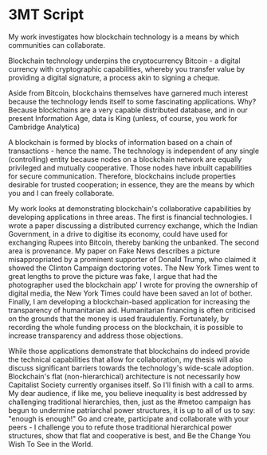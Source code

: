 # 3MT Script

My work investigates how blockchain technology is a means by which communities can collaborate.

Blockchain technology underpins the cryptocurrency Bitcoin - a digital currency with cryptographic capabilities, whereby you transfer value by providing a digital signature, a process akin to signing a cheque.

Aside from Bitcoin, blockchains themselves have garnered much interest because the technology lends itself to some fascinating applications. Why? Because blockchains are a very capable distributed database, and in our present Information Age, data is King (unless, of course, you work for Cambridge Analytica)

A blockchain is formed by blocks of information based on a chain of transactions - hence the name. The technology is independent of any single (controlling) entity because nodes on a blockchain network are equally privileged and mutually cooperative. Those nodes have inbuilt capabilities for secure communication. Therefore, blockchains include properties desirable for trusted cooperation; in essence, they are the means by which you and I can freely collaborate.

My work looks at demonstrating blockchain's collaborative capabilities by developing applications in three areas. The first is financial technologies. I wrote a paper discussing a distributed currency exchange, which the Indian Government, in a drive to digitise its economy, could have used for exchanging Rupees into Bitcoin, thereby banking the unbanked. The second area is provenance. My paper on Fake News describes a picture misappropriated by a prominent supporter of Donald Trump, who claimed it showed the Clinton Campaign doctoring votes. The New York Times went to great lengths to prove the picture was fake, I argue that had the photographer used the blockchain app' I wrote for proving the ownership of digital media, the New York Times could have been saved an lot of bother. Finally, I am developing a blockchain-based application for increasing the transparency of humanitarian aid. Humanitarian financing is often criticised on the grounds that the money is used fraudulently. Fortunately, by recording the whole funding process on the blockchain, it is possible to increase transparency and address those objections.

While those applications demonstrate that blockchains do indeed provide the technical capabilities that allow for collaboration, my thesis will also discuss significant barriers towards the technology's wide-scale adoption. Blockchain's flat (non-hierarchical) architecture is not necessarily how Capitalist Society currently organises itself. So I'll finish with a call to arms. My dear audience, if like me, you believe inequality is best addressed by challenging traditional hierarchies, then, just as the #metoo campaign has begun to undermine patriarchal power structures, it is up to all of us to say: "enough is enough!" Go and create, participate and collaborate with your peers - I challenge you to refute those traditional hierarchical power structures, show that flat and cooperative is best, and Be the Change You Wish To See in the World.       
